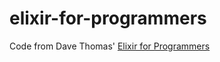 # elixir-for-programmers
Code from Dave Thomas' [Elixir for Programmers](https://codestool.coding-gnome.com/courses/elixir-for-programmers)
